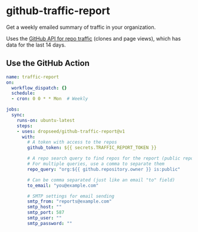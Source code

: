 # github-traffic-report

Get a weekly emailed summary of traffic in your organization.

Uses the [GitHub API for repo traffic](https://docs.github.com/en/rest/reference/repos#traffic) (clones and page views), which has data for the last 14 days.

## Use the GitHub Action

```yml
name: traffic-report
on:
  workflow_dispatch: {}
  schedule:
  - cron: 0 0 * * Mon  # Weekly

jobs:
  sync:
    runs-on: ubuntu-latest
    steps:
    - uses: dropseed/github-traffic-report@v1
      with:
        # A token with access to the repos
        github_token: ${{ secrets.TRAFFIC_REPORT_TOKEN }}

        # A repo search query to find repos for the report (public repos in this org by default)
        # For multiple queries, use a comma to separate them
        repo_query: "org:${{ github.repository.owner }} is:public"

        # Can be comma separated (just like an email "to" field)
        to_email: "you@example.com"

        # SMTP settings for email sending
        smtp_from: "reports@example.com"
        smtp_host: ""
        smtp_port: 587
        smtp_user: ""
        smtp_password: ""
```
